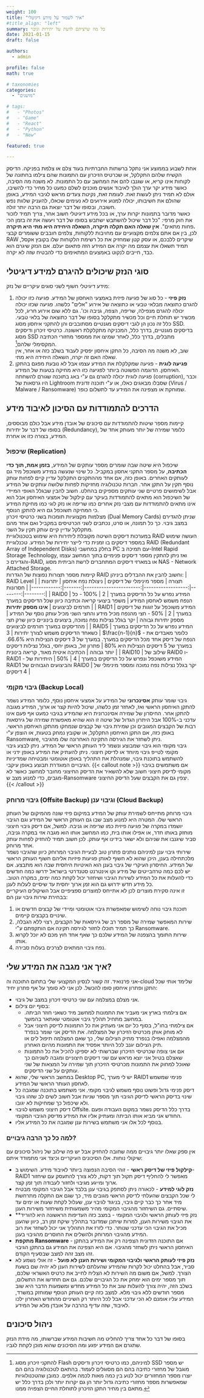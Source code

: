 ```yaml
---
weight: 100
title: "איך לשמור על מידע דיגיטלי"
#title_align: "left"
summary: כל מה שרציתם לדעת על יתירות וגיבוי 
date: 2021-01-15
draft: false

authors: 
  - admin

profile: false
math: true

# taxonomies
categories: 
  - "מושגים"

# tags:
#   - "Photos"
#   - "Game"
#   - "React"
#   - "Python"
#   - "New"

featured: true

---
```


אחת לשבוע בממוצע אני נתקל ברשתות החברתיות בעוד צלם או צלמת בפניקה. הדיסק הקשיח שלהם התקלקל, או שכרטיס הזיכרון עם התמונות שהם צילמו בחתונה של לקוחות אינו קריא, או שגנבו להם את המחשב עם כל התמונות. 
לא משנה מה הסיבה, כאשר מידע יקר ערך הולך לאיבוד אנשים מוכנים לשלם כמעט כל מחיר כדי להשיבו, אולם לא תמיד ניתן לעשות זאת. 
לעומת זאת, נקיטת צעדים מראש לגיבוי המידע, באופן שהולם את חשיבותו, יכולה למנוע אירועים לא נעימים שכאלו, להעניק שלוות נפש חשובה, ובסופו של דבר יוצאת גם הרבה יותר זולה.  
כאשר מדובר בתמונות יקרות ערך, או בכל מידע דיגיטלי חשוב אחר, צריך תמיד לזכור את חוק מרפי: "כל דבר שיכול להשתבש ישתבש בסופו של דבר ויעשה את זה בזמן הכי פחות מתאים". 
**אין שאלה האם תקלה תיקרה, השאלה היחידה היא מתי היא תיקרה.**  
לכן, בין אם אתם צלמים מקצועיים עם מחויבות ללקוחות, צלמים חובבים ששומרים קבצי RAW שיקרים ללבכם, או עסק קטן שמחזיק את כל רשימת הלקוחות שלו בקובץ אקסל, תמיד תשאלו את עצמם מה יקרה אם המידע הזה פתאום יעלם. 
אם הנזק שיגרם הוא כבד, חייבים לנקוט באמצעים המתאימים כדי להבטיח שזה לא יקרה.

## סוגי הנזק שיכולים להיגרם למידע דיגיטלי
מידע דיגיטלי חשוף לשני סוגים עיקריים של נזק:
1. **נזק פיזי** - כל סוג של פגיעה פיזית באמצעי האחסון של המידע. פגיעה כזו יכולה להגרם כתוצאה מבלאי טבעי או כתוצאה של אירוע "אלים" כלשהו. פגיעה שכזו יכולה יכולה להגרם מנפילה, שריפה, הצפה, גניבה וכו'.
   גם ללא שום אירוע חריג, לכל מכשיר יש תוחלת חיים וכל מכשיר מתקלקל בסופו של דבר כתוצאה של בלאי טבעי. כלל זה נכון הן לגבי דיסקים מגנטיים מסתובבים והן להתקני איחסון מסוג SSD.
   בדיסקים מגנטיים, בדרך כלל, המכניקה מתקלקלת ראשונה. כרטיסי זיכרון ודיסקים מסוג SSD מתבלים, בדרך כלל, לאחר שמיצו את ממספר מחזורי הכתיבה המקסימלי שלהם[^1].  
   שוב, לא משנה מה הסיבה, כל התקן איחסון יפסיק לעבוד בשלב כזה או אחר, אין שאלה האם זה יקרה, השאלה היחידה היא מתי.
2. **פגיעה לוגית** - פגיעה שמקלקלת את המידע עצמו אבל לא נובעת מפגם בהתקן האיחסון. הדוגמה הפשוטה ביותר לפגיעה כזו היא מחיקה בטעות של המידע.  
   פגיעה לוגית יכולה להגרם גם ע"י באג בתוכנה שגורם להשחתה (corruption), וכבר היו גרסאות של Lightroom שסבלו מבאגים כאלו, או ע"י תוכנה זדונית (Virus / Malware / Ransomware) שמוחקת או מצפינה את המידע עד לתשלום כופר.


## הדרכים להתמודדות עם הסיכון לאיבוד מידע
 קיימות מספר שיטות להתמודדות עם סיכונים של אובדן מידע אבל כולם מבוססים, בסופו של דבר על יתירות (Redundancy), כלומר שמירה של יותר מעותק אחד של המידע, בצורה כזו או אחרת.
 
### שיכפול (Replication)
שיכפול היא שיטה שבה שומרים מספר עותקים של המידע, **בזמן אמת, תוך כדי הכתיבה**, על מספר התקני אחסון במקביל. כל שינוי שנעשה במידע משוכפל מיד גם לעותקים האחרים.
באופן כזה, אם אחד מההתקנים התקלקל עדיין קיים לפחות עותק נוסף תקין על התקן אחר. חברות טכנולוגיה מחזיקות לפחות שלושה עותקים של המידע אבל לשימושים פרטיים שני עותקים מספיקים בהחלט. 
חשוב להבין שבגלל האופי המיידי של השיכפול הוא מתאים להתמודדות בעיקר עם קילקול של אמצעי האיחסון אבל הוא אינו מתאים להתמודדות עם מצבי נזק אחרים כמו שריפה או נזק לוגי כמו מחיקת המידע כי המחיקה תשוכפל גם היא להתקן הנוסף.  
מצלמות מקצועיות תומכות בשני כרטיסי זיכרון (Dual Memory Cards) שניתן להגדירם במצב גיבוי. כך כל תמונה, או סרט, נכתבים לשני הכרטיסים במקביל ואם אחד מהם מתקלקל עדיין קיים עותק תקין על השני.  
במערכות דיסקים השיטה מקובלת ליתירות היא שימוש בטכנולוגיית RAID העושה שימוש במספר דיסקים בו זמנית כדי לייצר יתירות של המידע. 
טכנלוגיית  RAID (Redundant Array of Independent Disks) בחלק במחשבי PC עם תמיכה ב-Intel Rapid Storage Technology, ואז ניתן להתקין מספר דיסקים פנימיים בתוך המחשב עצמו והגדירם כ-RAID, או במארזי דיסקים המתחברים לרשת הביתית מסוג NAS - Network Attached Storage.  
קיימות מספר תצורות נפוצות של הגדרות RAID וחשוב להבין את ההבדלים ביניהן:
|  RAID Level | תצורה  | מספר מינימלי של דיסקים | ניצולת נפח איחסון | יתרונות | חסרונות |
|------------:|-------:|-----------------------:|------------------:|--------:|--------:|
| RAID0       | המידע נפרש על כל הדיסקים במערך | 2 | 100% - כל הנפח משמש לאחסון המידע | משפר ביצועי קריאה וכתיבה כיוון שכל הדיסקים במערך תורמים לביצועים | **אינו מספק יתירות** |
| RAID1       | המידע משוכפל על זוגות של דיסקים במערך | 2 | 50% - חצי מהנפח מכיל מידע והחצי השני מכיל עותק נוסף של המידע | מספק יתירות גבוהה | יקר בגלל נצילות נפח נמוכה, ביצועים בינוניים כיוון שרק חצי מהדיסקים במערך תורמים לביצועים |
| RAID5       | המידע נפרש על כל הדיסקים במערך כשאחד הדיסקים משמש לצורך יתירות | 3 | $\frac{n-1}{n}$ - כלומר מאבדים את הנפח של דיסק אחד מכל הדיסקים במערך. במערך של 3 דיסקים הנצילות היא 66.6%. במערך של 5 דיסקים הנצילות היא 80% | פתרון זול, באופן יחסי, בגלל נצילות דיסקים יותר גבוהה | הכתיבה איטית מאוד, קריאה בינונית |
| RAID10      | שילוב של RAID0 ו-RAID1 - המידע משוכפל ונפרש על כל הדיסקים במערך | 4 | 50% | היתירות של RAID1 והביצועים הגבוהים של RAID0 | יקר בגלל נצילות נפח נמוכה ומספר מינימלי של 4 דיסקים |


### גיבוי מקןמי (Backup Local)
גיבוי שומר עותק **אסינכרוני** של המידע על אמצעי איחסון נוסף, כלומר המידע נשמר להתקן האיחסון הראשי ואז, לאחזר זמן כלשהו, שיכול להיות קצר או ארוך, המידע מגובה להתקן אחר.
החיסרון של שמירה אסינכרונית היא שהמידע בגיבוי כמעט אף פעם אינו עדכני ב-100% אבל היתרון הגדול של שיטה זו הוא שהיא מאפשרת שמירה של גירסאות רבות של הקבצים המגובים וכן שמירת גיבוי של קבצים שנמחקו מהתקן האיחסון הראשי. 
באופן כזה, אם התקן האיחסון התקלקל, או שקובץ נמחק בטעות, או הוצפן ע"י Ransomware, ניתן לשחזר את הגירסה התקינה האחרונה שלו מהגיבוי.  
גיבוי מקומי הוא גיבוי שמבוצע ונשמר ליד העותק הראשי של המידע. ניתן לבצע גיבוי מקומי לטייפ גיבוי מיוחד או לדיסק חיצוני. 
ניתן להעתיק את המידע באופן ידני או להשתמש בתוכנת גיבוי, שמנהלת את התהליך באופן אוטומטי ומבטיחה שמדיניות הגיבויים המוגדרת תבוצע באופן עיקבי.
{{< callout note >}}
אם משתמשים בגיבוי מקומי לדיסק חיצוני חשוב שלא להשאיר את הדיסק החיצוני מחובר למחשב כאשר לא מגבים, כדי למנוע מצב ש-Ransomware יצפין גם את הקבצים שעל הדיסק החיצוני. 
{{< /callout >}}


### גיבוי מרוחק (Offsite Backup) וגיבוי ענן (Cloud Backup)
גיבוי מרוחק מתייחס לשמירת עותק של המידע במיקום פיזי שונה מהמיקום של העותק הראשי שלו. המטרה היא למנוע מצב שבו גם העותק הראשי של המידע וגם הגיבוי יושמדו במקרה של פגיעה פיזית כמו שריפה או גניבה. 
למשל, אם דיסק גיבוי חיצוני מוחזק באותו חדר, או אפילו אותו בית, כמו המחשב אותו הוא מגבה אזי במקרה גניבה, סביר שיגנבו את שניהם ולא ישאר בידינו אף עותק. לכן חשוב תמיד להחזיק לפחות עותק אחד מרוחק.  
שירותי גיבוי ענן למיניהם נותנים פתרון טוב לבעיית הגיבוי המרוחק כיוון שהגיבוי נשמר מלכתחילה בענן, היכן שהוא לא חשוף לאותן פגיעות פיזיות אליהם חשוף העותק הראשי של המידע.
החיסרון העיקרי של גיבוי בענן הוא האיטיות היחסית שבה הוא מתבצע. אם יש לכם כמה טרהבייטים של מידע וקו אינטרנט סטנדרטי בישראל ידרשו כמה חודשים כדי להעלות את כל המידע לשירות הגיבוי ושיחזור יכול לקחת כמה ימים, במקרה הטוב. 
כל מידע חדש ידרוש גם הוא זמן ארוך יחסית עד שיסיים לעלות לענן.  
זו אינה סקירת מוצרים לכן לא אתייחס למוצרים ספציפיים אבל השיקולים העיקריים בבחירת שירות גיבוי ענן הם:
1. תוכנת גיבוי נוחה לשימוש שמאפשרת גיבוי אוטומטי ומיידי של קבצים חדשים או שינויים בקבצים קיימים.
2. שירות המאפשר שמירה של מספר רב של גירסאות של הקבצים, רצוי ללא הגבלה, כך תמיד תוכלו לחזור לגירסה תקינה אם הותקפתם ע"י Ransomware.
3. שירות התומך בהצפנה של המידע שלכם כך שאף אחד חוץ מכם לא יוכל לקרוא אותו.
4. נפח גיבוי המתאים לצרכים בעלות סבירה.

## איך אני מגבה את המידע שלי?
אני פרנואיד. זה קשור לנסיון המקצועי שלי בתחום התוכנה וה-cloud שלימד אותי שכל התקן ופתרון איחסון סופו להכשל. לכן אני לא סומך על אף פתרון יחיד:
* אני מצלם במצלמה עם שני כרטיסי זיכרון במצב של גיבוי. 
* בסוף יום צילום:
  * אם צילמתי בארץ  אני מעביר את התמונות למחשב מיד כשאני חוזר הביתה. במחשב מתחיל תהליך גיבוי אוטומטי שאתאר בהמשך.
  * אם צילמתי בחו"ל, בסוף כל יום אני מעתיק את כל התמונות לדיסק חיצוני אבל לא מוחק אותן מכרטיס הזיכרון של המצלמה. את הדיסק אני שומר בנפרד מהמצלמה ואפילו בנפרד מתיק הצילום שלי, כך שאם המצלמה תיפול לים או תיק הצילום יגנב לכל היותר   אפסיד את התמונות מהיום האחרון.
  * אם אני צופה שכרטיסי הזיכרון שברשותי לא יספיקו להכיל את כל התמונות שאצלם בטיול אני יוצא מראש עם שני דיסקים חיצוניים ומגבה לשניהם כך שאוכל למחוק את התמונות מכרטיסי הזיכרון תוך שמירה על המצאות של שני עותקים על שני הדיסקים.
* במחשב הראשי שלי, שהוא Desktop PC, יש לי מערך RAID1 פנימי שמשמש לאחסון העותר הראשי של המידע.
* דיסק פנימי גדול ופשוט נוסף משמש לגיבוי מקומי. אני משתמש בתוכנה שמגבה כל שינוי בדיסק הראשי לדיסק הגיבוי תוך מספר שניות אבל חשוב לשים לב שזהו גיבוי ולא שיכפול כך שמחיקות לא יגובו.
* דיסק חיצוני משמש לגיבוי Offsite. בדרך כלל הדיסק נשמר במקום העבודה ופעם החודש אני מביא אותו הביתה ומעתיק אליו את המידע מדיסק הגיבוי המקומי.
* בנוסף לכל אלו אני משתמש בשירות ענן שמגבה את כל המידע אליו.

### למה כל כך הרבה גיבויים?
אין ספק שאלו יותר גיבויים ממה שחובה להחזיק אבל יש פה שילוב של ניהול סיכונים עם שיקולי נוחות. אלו הסיכונים העיקריים וכיצד אני מתמודד איתם:
* **קילקול פיזי של דיסק ראשי** - זוהי הסיבה הנפוצה ביותר לאיבוד מידע. השימוש ב-RAID1 מאפשר לי להחליף דיסק תקול תוך דקות, ללא צורך להתעסק עם שיחזור ארוך ומייגע מגיבוי ולחזור לעבודה תוך זמן קצר.
* **נזק לוגי למידע** - לכאורה ניתן לסתפק בגיבוי ענן בלבד אבל הגיבוי המקומי מבטיח לי שכל הקבצים שהעלתי לדיסק הראשי מגובים מיד, כך שגם אם התקלה מתרחשת מיד אחר כך כבר קיים גיבוי, בניגוד לגיבוי ענן, שעלול לקחת שעות או ימים עד שיסתיים.
  גם השיחזור מהגיבוי המקומי מהיר משמעותית משיחזור משירות הענן.
* **נזק פיזי לעותק הראשי ולגיבוי המקומי - במצב כזה העדיפות הראשונה היא להוריד את הגיבוי משירות הענן, למרות שיתכן שמדובר בתהליך שיקח זמן רב, כיוון שהענן מכיל את הגיבוי הכי עדכני שנותר.
  כדי לזרז את התהליך אני יכול לשחזר את רוב המידע מהגיבוי המרוחק ולהשלים את החוסרים מהגיבוי בענן.
* **מתקפת Ransomware** - אם התוכנה הזדונית הצפינה רק את המידע בהתקן האיחסון הראשי ניתן לשחזר מהגיבוי. אם היא הצפינה את המידע גם בהתקן הגיבוי זהו מצב זהה למצב שבסעיף הקודם.  
* **נזק פיזי לעותק הראשי ולגיבוי המקומי ושירות הענן לא פועל** - זה אולי נשמע לא סביר, אבל בהחלט יכול לקרות שהמידע שהעלתם לשירות הענן לא יהיה שם בשעת הצורך. 
  למשל, אם משום מה השירות לא הצליח לחייב את כרטיס האשראי שלכם, תוך מספר ימים הוא ימחק את כל הגיבויים שלכם. 
  גם אם תחדשו את התשלום, בשלב הזה, יהיה צורך להעלות שוב את כל המידע מחדש ומשמעות הדבר היא שוב מספר חודשים ללא גיבוי מלא. 
  למצב כזה קיים העותק הנוסף שמוחזק במשרד, המידע עליו אומנם לא הכי עדכני אבל לכל היותר רק השיניים מהחודש האחרון ילכו לאיבוד, שזה עדיף בהרבה על אובדן מלא של המידע. 

## ניהול סיכונים
בסופו של דבר כל אחד צריך להחליט מה חשיבות המידע שברשותו, מה מידת הנזק שתגרם אם המידע יפגע ומה הסיכונים שהוא מוכן לקחת לגביו. 


[^1]: להתקני זיכרון מסוג Flash למיניהם, כמו כרטיסי זיכרון ודיסקים SSD יש מספר מוגבל של מחזורי כתיבה בהם הם מסוגלים לעמוד. 
      בהתאם לטכנולוגיה בהם הם יוצרו מספר המחזורים יכול לנוע בין כמה מאות לכמה אלפים. 
	  כמובן שהטכנולוגיות שמאפשרות מספר מחזורי כתיבה גדול יותר הן גם יקרות יותר ולכן בדרך כלל יש מתאם בין מחיר התקן הזיכרון לתוחלת החיים הצפויה ממנו.